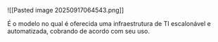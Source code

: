 ![[Pasted image 20250917064543.png]]

É o modelo no qual é oferecida uma infraestrutura de TI escalonável e automatizada, cobrando de acordo com seu uso.

